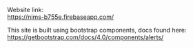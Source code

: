 Website link: <br />
https://nims-b755e.firebaseapp.com/ <br />

This site is built using bootstrap components, docs found here: <br />
https://getbootstrap.com/docs/4.0/components/alerts/ <br />
